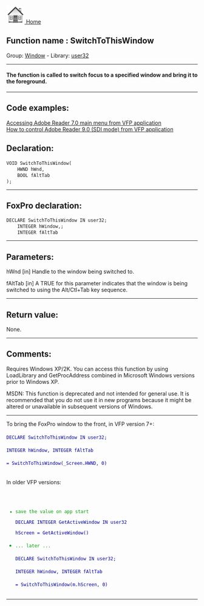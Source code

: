 [<img src="../../images/home.png"> Home ](https://github.com/VFPX/Win32API)  

## Function name : SwitchToThisWindow
Group: [Window](../../functions_group.md#Window)  -  Library: [user32](../../Libraries.md#user32)  
***  


#### The function is called to switch focus to a specified window and bring it to the foreground. 
***  


## Code examples:
[Accessing Adobe Reader 7.0 main menu from VFP application](../../samples/sample_495.md)  
[How to control Adobe Reader 9.0 (SDI mode) from VFP application](../../samples/sample_550.md)  

## Declaration:
```foxpro  
VOID SwitchToThisWindow(
	HWND hWnd,
	BOOL fAltTab
);  
```  
***  


## FoxPro declaration:
```foxpro  
DECLARE SwitchToThisWindow IN user32;
	INTEGER hWindow,;
	INTEGER fAltTab  
```  
***  


## Parameters:
hWnd
[in] Handle to the window being switched to. 

fAltTab
[in] A TRUE for this parameter indicates that the window is being switched to using the Alt/Ctl+Tab key sequence.  
***  


## Return value:
None.  
***  


## Comments:
Requires Windows XP/2K. You can access this function by using LoadLibrary and GetProcAddress combined in Microsoft Windows versions prior to Windows XP.  
  
MSDN: This function is deprecated and not intended for general use. It is recommended that you do not use it in new programs because it might be altered or unavailable in subsequent versions of Windows.   
  
* * *  
To bring the FoxPro window to the front, in VFP version 7+:<code><font color=#0000a0>  
DECLARE SwitchToThisWindow IN user32;  
	INTEGER hWindow, INTEGER fAltTab  
= SwitchToThisWindow(_Screen.HWND, 0)  
</font></code>  
In older VFP versions:<code><font color=#00a000>  
* save the value on app start<font color=#0000a0>  
DECLARE INTEGER GetActiveWindow IN user32  
hScreen = GetActiveWindow()<font color=#00a000>  
* ... later ...<font color=#0000a0>  
DECLARE SwitchToThisWindow IN user32;  
	INTEGER hWindow, INTEGER fAltTab  
= SwitchToThisWindow(m.hScreen, 0)  
</font></code>  
  
***  

